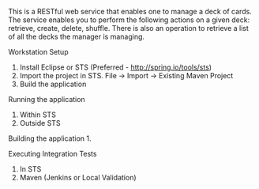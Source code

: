 This is a RESTful web service that enables one to manage a deck of cards. The service enables you to perform the following actions on a given deck: retrieve, create, delete, shuffle. There is also an operation to retrieve a list of all the decks the manager is managing.

Workstation Setup
1. Install Eclipse or STS (Preferred - http://spring.io/tools/sts)
2. Import the project in STS. File -> Import -> Existing Maven Project
3. Build the application

Running the application
1. Within STS
2. Outside STS

Building the application
1. 

Executing Integration Tests
1. In STS
2. Maven (Jenkins or Local Validation)
 